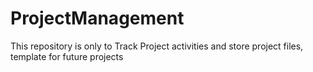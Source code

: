 # ProjectManagement
This repository is only to Track Project activities and store project files, template for future projects
